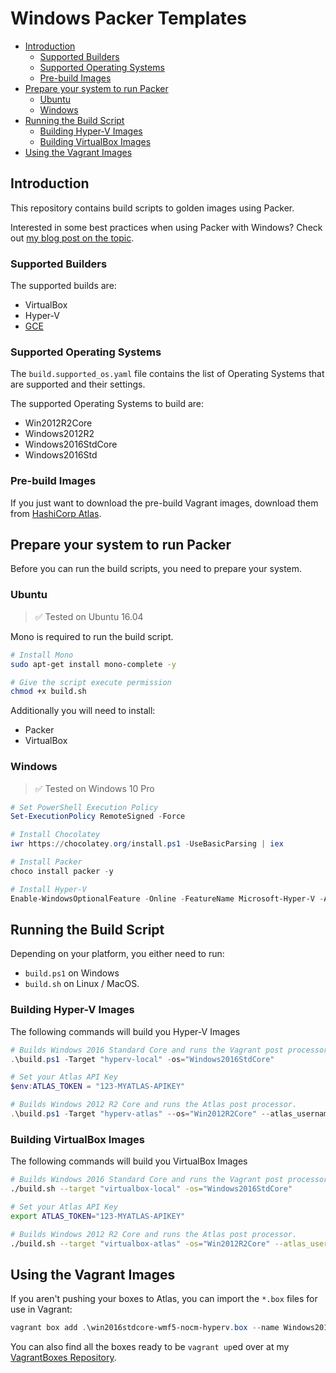 # Windows Packer Templates

<!-- TOC depthFrom:2 -->

- [Introduction](#introduction)
    - [Supported Builders](#supported-builders)
    - [Supported Operating Systems](#supported-operating-systems)
    - [Pre-build Images](#pre-build-images)
- [Prepare your system to run Packer](#prepare-your-system-to-run-packer)
    - [Ubuntu](#ubuntu)
    - [Windows](#windows)
- [Running the Build Script](#running-the-build-script)
    - [Building Hyper-V Images](#building-hyper-v-images)
    - [Building VirtualBox Images](#building-virtualbox-images)
- [Using the Vagrant Images](#using-the-vagrant-images)

<!-- /TOC -->

## Introduction
This repository contains build scripts to golden images using Packer.

Interested in some best practices when using Packer with Windows? Check out [my blog post on the topic](https://hodgkins.io/best-practices-with-packer-and-windows).

### Supported Builders

The supported builds are:
* VirtualBox
* Hyper-V
* [GCE](./README_GCE.md)

### Supported Operating Systems

The `build.supported_os.yaml` file contains the list of Operating Systems that are supported and their settings.

The supported Operating Systems to build are:
* Win2012R2Core
* Windows2012R2
* Windows2016StdCore
* Windows2016Std

### Pre-build Images

If you just want to download the pre-build Vagrant images, download them from [HashiCorp Atlas](https://atlas.hashicorp.com/MattHodge/).

## Prepare your system to run Packer

Before you can run the build scripts, you need to prepare your system.

### Ubuntu

> :white_check_mark: Tested on Ubuntu 16.04

Mono is required to run the build script.

```bash
# Install Mono
sudo apt-get install mono-complete -y

# Give the script execute permission
chmod +x build.sh
```

Additionally you will need to install:

* Packer
* VirtualBox

### Windows

> :white_check_mark: Tested on Windows 10 Pro

```powershell
# Set PowerShell Execution Policy
Set-ExecutionPolicy RemoteSigned -Force

# Install Chocolatey
iwr https://chocolatey.org/install.ps1 -UseBasicParsing | iex

# Install Packer
choco install packer -y

# Install Hyper-V
Enable-WindowsOptionalFeature -Online -FeatureName Microsoft-Hyper-V -All
```

## Running the Build Script

Depending on your platform, you either need to run:
* `build.ps1` on Windows
* `build.sh` on Linux / MacOS.

### Building Hyper-V Images

The following commands will build you Hyper-V Images

```powershell
# Builds Windows 2016 Standard Core and runs the Vagrant post processor (local).
.\build.ps1 -Target "hyperv-local" -os="Windows2016StdCore"

# Set your Atlas API Key
$env:ATLAS_TOKEN = "123-MYATLAS-APIKEY"

# Builds Windows 2012 R2 Core and runs the Atlas post processor.
.\build.ps1 -Target "hyperv-atlas" --os="Win2012R2Core" --atlas_username="MattHodge" --atlas_version="1.0.0"
```

### Building VirtualBox Images

The following commands will build you VirtualBox Images

```bash
# Builds Windows 2016 Standard Core and runs the Vagrant post processor (local).
./build.sh --target "virtualbox-local" -os="Windows2016StdCore"

# Set your Atlas API Key
export ATLAS_TOKEN="123-MYATLAS-APIKEY"

# Builds Windows 2012 R2 Core and runs the Atlas post processor.
./build.sh --target "virtualbox-atlas" -os="Win2012R2Core" --atlas_username="MattHodge" --atlas_version="1.0.0"
```

## Using the Vagrant Images

If you aren't pushing your boxes to Atlas, you can import the `*.box` files for use in Vagrant:

```powershell
vagrant box add .\win2016stdcore-wmf5-nocm-hyperv.box --name Windows2016StdCore
```

You can also find all the boxes ready to be `vagrant up`ed over at my [VagrantBoxes Repository](https://github.com/MattHodge/VagrantBoxes).
